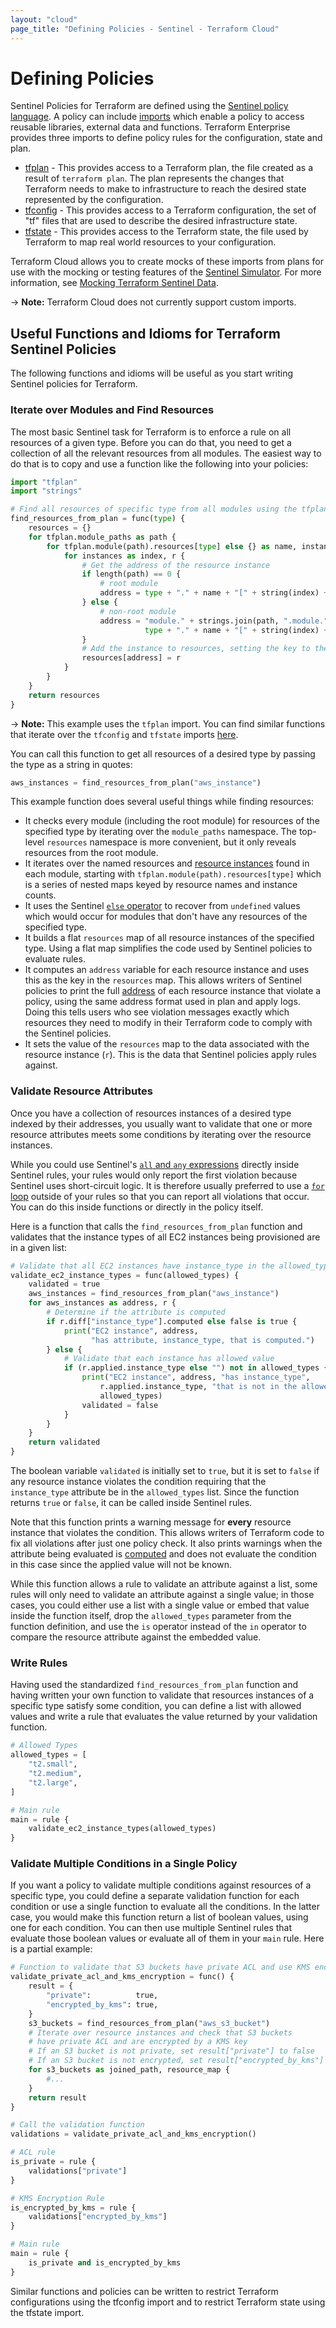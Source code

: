 ```yaml
---
layout: "cloud"
page_title: "Defining Policies - Sentinel - Terraform Cloud"
---
```


# Defining Policies

Sentinel Policies for Terraform are defined using the [Sentinel policy
language](https://docs.hashicorp.com/sentinel/language/). A policy can include
[imports](https://docs.hashicorp.com/sentinel/concepts/imports) which enable a
policy to access reusable libraries, external data and functions. Terraform
Enterprise provides three imports to define policy rules for the configuration,
state and plan.

- [tfplan](./tfplan.html) - This provides access to a Terraform plan, the file
  created as a result of `terraform plan`.	 The plan represents the changes
  that Terraform needs to make to infrastructure to reach the desired state
  represented by the configuration.
- [tfconfig](./tfconfig.html) - This provides access to a Terraform
  configuration, the set of "tf" files that are used to describe the desired
  infrastructure state.
- [tfstate](./tfstate.html) - This provides access to the Terraform state, the
  file used by Terraform to map real world resources to your configuration.

Terraform Cloud allows you to create mocks of these imports from plans for
use with the mocking or testing features of the [Sentinel
Simulator](https://docs.hashicorp.com/sentinel/commands/). For more information,
see [Mocking Terraform Sentinel Data](../mock.html).

-> **Note:** Terraform Cloud does not currently support custom imports.

## Useful Functions and Idioms for Terraform Sentinel Policies

The following functions and idioms will be useful as you start writing Sentinel
policies for Terraform.

### Iterate over Modules and Find Resources

The most basic Sentinel task for Terraform is to enforce a rule on all resources
of a given type. Before you can do that, you need to get a collection of all the
relevant resources from all modules. The easiest way to do that is to copy and
use a function like the following into your policies:

```python
import "tfplan"
import "strings"

# Find all resources of specific type from all modules using the tfplan import
find_resources_from_plan = func(type) {
    resources = {}
    for tfplan.module_paths as path {
        for tfplan.module(path).resources[type] else {} as name, instances {
            for instances as index, r {
                # Get the address of the resource instance
                if length(path) == 0 {
                    # root module
                    address = type + "." + name + "[" + string(index) + "]"
                } else {
                    # non-root module
                    address = "module." + strings.join(path, ".module.") + "." +
                              type + "." + name + "[" + string(index) + "]"
                }
                # Add the instance to resources, setting the key to the address
                resources[address] = r
            }
        }
    }
    return resources
}
```

-> **Note:** This example uses the `tfplan` import. You can find similar
functions that iterate over the `tfconfig` and `tfstate` imports
[here](https://github.com/hashicorp/terraform-guides/tree/master/governance/second-generation/common-functions).

You can call this function to get all resources of a desired type by passing the
type as a string in quotes:

```python
aws_instances = find_resources_from_plan("aws_instance")
```

This example function does several useful things while finding resources:

- It checks every module (including the root module) for resources of the
  specified type by iterating over the `module_paths` namespace. The top-level
  `resources` namespace is more convenient, but it only reveals resources from
  the root module.
- It iterates over the named resources and [resource
  instances](/docs/configuration/resources.html#count-multiple-resource-instances)
  found in each module, starting with `tfplan.module(path).resources[type]`
  which is a series of nested maps keyed by resource names and instance counts.
- It uses the Sentinel [`else`
  operator](https://docs.hashicorp.com/sentinel/language/spec#else-operator) to
  recover from `undefined` values which would occur for modules that don't have
  any resources of the specified type.
- It builds a flat `resources` map of all resource instances of the specified
  type. Using a flat map simplifies the code used by Sentinel policies to
  evaluate rules.
- It computes an `address` variable for each resource instance and uses this as
  the key in the `resources` map. This allows writers of Sentinel policies to
  print the full [address](/docs/internals/resource-addressing.html) of each
  resource instance that violate a policy, using the same address format used in
  plan and apply logs. Doing this tells users who see violation messages exactly
  which resources they need to modify in their Terraform code to comply with the
  Sentinel policies.
- It sets the value of the `resources` map to the data associated with the
  resource instance (`r`). This is the data that Sentinel policies apply rules
  against.

### Validate Resource Attributes

Once you have a collection of resources instances of a desired type indexed by
their addresses, you usually want to validate that one or more resource
attributes meets some conditions by iterating over the resource instances.

While you could use Sentinel's [`all` and `any`
expressions](https://docs.hashicorp.com/sentinel/language/boolexpr#any-all-expressions)
directly inside Sentinel rules, your rules would only report the first violation
because Sentinel uses short-circuit logic. It is therefore usually preferred to
use a [`for` loop](https://docs.hashicorp.com/sentinel/language/loops) outside
of your rules so that you can report all violations that occur. You can do this
inside functions or directly in the policy itself.

Here is a function that calls the `find_resources_from_plan` function and
validates that the instance types of all EC2 instances being provisioned are in
a given list:

```python
# Validate that all EC2 instances have instance_type in the allowed_types list
validate_ec2_instance_types = func(allowed_types) {
    validated = true
    aws_instances = find_resources_from_plan("aws_instance")
    for aws_instances as address, r {
        # Determine if the attribute is computed
        if r.diff["instance_type"].computed else false is true {
            print("EC2 instance", address,
                  "has attribute, instance_type, that is computed.")
        } else {
            # Validate that each instance has allowed value
            if (r.applied.instance_type else "") not in allowed_types {
                print("EC2 instance", address, "has instance_type",
                    r.applied.instance_type, "that is not in the allowed list:",
                    allowed_types)
                validated = false
            }
        }
    }
    return validated
}
```

The boolean variable `validated` is initially set to `true`, but it is set to
`false` if any resource instance violates the condition requiring that the
`instance_type` attribute be in the `allowed_types` list. Since the function
returns `true` or `false`, it can be called inside Sentinel rules.

Note that this function prints a warning message for **every** resource instance
that violates the condition. This allows writers of Terraform code to fix all
violations after just one policy check. It also prints warnings when the
attribute being evaluated is
[computed](./tfplan.html#value-computed) and does
not evaluate the condition in this case since the applied value will not be
known.

While this function allows a rule to validate an attribute against a list, some
rules will only need to validate an attribute against a single value; in those
cases, you could either use a list with a single value or embed that value
inside the function itself, drop the `allowed_types` parameter from the function
definition, and use the `is` operator instead of the `in` operator to compare
the resource attribute against the embedded value.

### Write Rules

Having used the standardized `find_resources_from_plan` function and having
written your own function to validate that resources instances of a specific
type satisfy some condition, you can define a list with allowed values and write
a rule that evaluates the value returned by your validation function.

```python
# Allowed Types
allowed_types = [
    "t2.small",
    "t2.medium",
    "t2.large",
]

# Main rule
main = rule {
    validate_ec2_instance_types(allowed_types)
}

```

### Validate Multiple Conditions in a Single Policy

If you want a policy to validate multiple conditions against resources of a
specific type, you could define a separate validation function for each
condition or use a single function to evaluate all the conditions. In the latter
case, you would make this function return a list of boolean values, using one
for each condition.  You can then use multiple Sentinel rules that evaluate
those boolean values or evaluate all of them in your `main` rule. Here is a
partial example:

```python
# Function to validate that S3 buckets have private ACL and use KMS encryption
validate_private_acl_and_kms_encryption = func() {
    result = {
        "private":          true,
        "encrypted_by_kms": true,
    }
    s3_buckets = find_resources_from_plan("aws_s3_bucket")
    # Iterate over resource instances and check that S3 buckets
    # have private ACL and are encrypted by a KMS key
    # If an S3 bucket is not private, set result["private"] to false
    # If an S3 bucket is not encrypted, set result["encrypted_by_kms"] to false
    for s3_buckets as joined_path, resource_map {
        #...
    }
    return result
}

# Call the validation function
validations = validate_private_acl_and_kms_encryption()

# ACL rule
is_private = rule {
    validations["private"]
}

# KMS Encryption Rule
is_encrypted_by_kms = rule {
    validations["encrypted_by_kms"]
}

# Main rule
main = rule {
    is_private and is_encrypted_by_kms
}
```

Similar functions and policies can be written to restrict Terraform
configurations using the tfconfig import and to restrict Terraform state using
the tfstate import.
